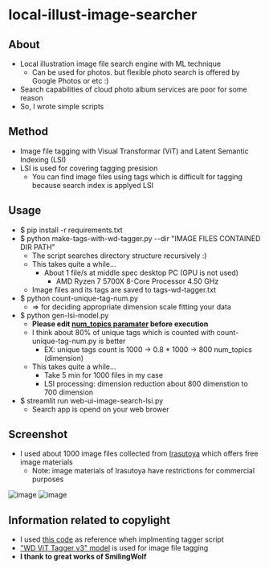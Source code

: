 # local-illust-image-searcher
## About
- Local illustration image file search engine with ML technique
  - Can be used for photos. but flexible photo search is offered by Google Photos or etc :)
- Search capabilities of cloud photo album services are poor for some reason
- So, I wrote simple scripts

## Method
- Image file tagging with Visual Transformar (ViT) and Latent Semantic Indexing (LSI)
- LSI is used for covering tagging presision
  - You can find image files using tags which is difficult for tagging because search index is applyed LSI

## Usage
- $ pip install -r requirements.txt
- $ python make-tags-with-wd-tagger.py --dir "IMAGE FILES CONTAINED DIR PATH"
  - The script searches directory structure recursively :)
  - This takes quite a while...
    - About 1 file/s at middle spec desktop PC (GPU is not used)
      - AMD Ryzen 7 5700X 8-Core Processor 4.50 GHz
  - Image files and its tags are saved to tags-wd-tagger.txt
- $ python count-unique-tag-num.py
  - => for deciding appropriate dimension scale fitting your data
- $ python gen-lsi-model.py
  - **Please edit [num_topics paramater](https://github.com/ryogrid/local-illust-image-searcher/blob/main/gen-lsi-model.py#L51) before execution**
  - I think about 80% of unique tags which is counted with count-unique-tag-num.py is better
    - EX: unique tags count is 1000 -> 0.8 * 1000 -> 800 num_topics (dimension)
  - This takes quite a while...
    - Take 5 min for 1000 files in my case
    - LSI processing: dimension reduction about 800 dimenstion to 700 dimension  
- $ streamlit run web-ui-image-search-lsi.py
  - Search app is opend on your web brower

## Screenshot
- I used about 1000 image files collected from [Irasutoya](https://www.irasutoya.com/) which offers free image materials
  - Note: image materials of Irasutoya have restrictions for commercial purposes

![image](https://github.com/user-attachments/assets/3e3a6dce-b3aa-491f-8727-52282821ac7f)
![image](https://github.com/user-attachments/assets/3e66dd5e-7e68-4c68-9d29-884d08ae1e18)


## Information related to copylight
- I used [this code](https://huggingface.co/spaces/SmilingWolf/wd-tagger/blob/main/app.py) as reference wheh implmenting tagger script
- ["WD ViT Tagger v3" model](https://huggingface.co/SmilingWolf/wd-vit-tagger-v3) is used for image file tagging
- **I thank to great works of SmilingWolf**
